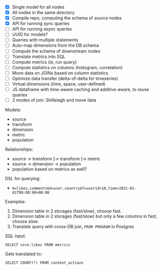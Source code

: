 - [X] Single model for all nodes
- [X] All nodes in the same directory
- [X] Compile repo, computing the schema of source nodes
- [X] API for running sync queries
- [ ] API for running async queries
- [ ] UUID for models?
- [ ] Queries with multiple statements
- [ ] Auto-map dimensions from the DB schema
- [ ] Compute the schema of downstream nodes
- [ ] Translate metrics into SQL
- [ ] Compute metrics (ie, run query)
- [ ] Compute statistics on columns (histogram, correlation)
- [ ] Move data on JOINs based on column statistics
- [ ] Optimize data transfer (delta-of-delta for timeseries)
- [ ] Virtual dimensions (time, space, user-defined)
- [ ] JS dataframe with time-aware caching and additive-aware, to reuse queries
- [ ] 2 modes of join: Shillelagh and move data

Models:

- source
- transform
- dimension
- metric
- population

Relationships:

- source -> transform [-> transform ]-> metric
- source -> dimension -> population
- population based on metrics as well?

DSL for querying:

- `m=likes,comments&d=user.country&f=userid>10,time>2021-01-01T00:00:00+00:00`

Examples:

1. Dimension table in 2 storages (fast/slow), choose fast.
2. Dimension table in 2 storages (fast/slow) but only a few columns in fast; choose slow.
3. Translate query with cross-DB join, `FROM PROGRAM` in Postgres

SQL input:

```
SELECT core.likes FROM metrics
```

Gets translated to:

```
SELECT COUNT(*) FROM content_actions
```
